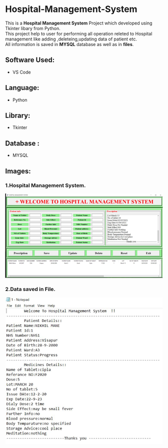 # Hospital-Management-System
This is a **Hospital Management System** Project which developed using Tkinter libary from Python.  
This project help to user for performing all operation releted to Hospital management like adding ,deleteing,updating data of patient etc.  
All information is saved in **MYSQL** database as well as in **files**.
## Software Used:
* VS Code
## Language:
* Python
## Library:
* Tkinter
## Database :
* MYSQL
## Images:
### 1.Hospital Management System.
![software](https://github.com/Nikhil-Mane/Hospital-Management-System/blob/main/Hospital%20Management%20System.JPG)
### 2.Data saved in File.
![file](https://github.com/Nikhil-Mane/Hospital-Management-System/blob/main/billing%20data.JPG)


